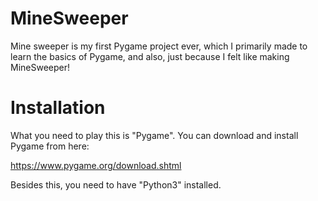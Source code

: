 # MineSweeper
Mine sweeper is my first Pygame project ever, which I primarily made to learn the basics of Pygame, and also, just because I felt like making MineSweeper!

# Installation
What you need to play this is "Pygame". You can download and install Pygame from here:

https://www.pygame.org/download.shtml

Besides this, you need to have "Python3" installed.

